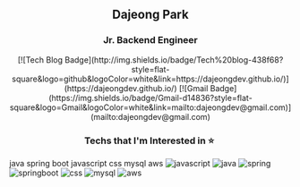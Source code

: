 <h2 align="center">Dajeong Park</h2>
<h3 align="center">Jr. Backend Engineer</h3>

<div align="center">
 [![Tech Blog Badge](http://img.shields.io/badge/Tech%20blog-438f68?style=flat-square&logo=github&logoColor=white&link=https://dajeongdev.github.io/)](https://dajeongdev.github.io/) [![Gmail Badge](https://img.shields.io/badge/Gmail-d14836?style=flat-square&logo=Gmail&logoColor=white&link=mailto:dajeongdev@gmail.com)](mailto:dajeongdev@gmail.com)
 </div>

<h3 align="center">Techs that I'm Interested in ⭐ ️</h3>
java spring boot javascript css mysql aws
<img alt="javascript" src="https://img.shields.io/badge/javascript-f7df1e.svg?style=for-the-badge&logo=javascript&logoColor=white"/> <img alt="java" src="https://img.shields.io/badge/java-007396.svg?style=for-the-badge&logo=java&logoColor=white"/> <img alt="spring" src="https://img.shields.io/badge/spring-6db33f.svg?style=for-the-badge&logo=spring&logoColor=white"/> <img alt="springboot" src="https://img.shields.io/badge/springboot-6db33f.svg?style=for-the-badge&logo=springboot&logoColor=white"/> <img alt="css" src="https://img.shields.io/badge/css-1572b6.svg?style=for-the-badge&logo=css&logoColor=white"/> <img alt="mysql" src="https://img.shields.io/badge/mysql-4479a1.svg?style=for-the-badge&logo=mysql&logoColor=white"/> <img alt="aws" src="https://img.shields.io/badge/aws-232f3e.svg?style=for-the-badge&logo=aws&logoColor=white"/>
